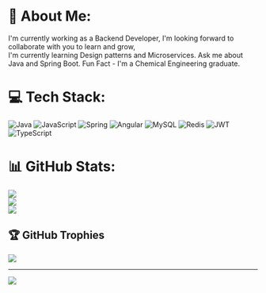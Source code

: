 # 💫 About Me:
I'm currently working as a Backend Developer, I'm looking forward to collaborate with you to learn and grow,<br>I'm currently learning Design patterns and Microservices. Ask me about Java and Spring Boot. Fun Fact - I'm a Chemical Engineering graduate.


# 💻 Tech Stack:
![Java](https://img.shields.io/badge/java-%23ED8B00.svg?style=for-the-badge&logo=openjdk&logoColor=white) ![JavaScript](https://img.shields.io/badge/javascript-%23323330.svg?style=for-the-badge&logo=javascript&logoColor=%23F7DF1E) ![Spring](https://img.shields.io/badge/spring-%236DB33F.svg?style=for-the-badge&logo=spring&logoColor=white) ![Angular](https://img.shields.io/badge/angular-%23DD0031.svg?style=for-the-badge&logo=angular&logoColor=white) ![MySQL](https://img.shields.io/badge/mysql-4479A1.svg?style=for-the-badge&logo=mysql&logoColor=white) ![Redis](https://img.shields.io/badge/redis-%23DD0031.svg?style=for-the-badge&logo=redis&logoColor=white) ![JWT](https://img.shields.io/badge/JWT-black?style=for-the-badge&logo=JSON%20web%20tokens) ![TypeScript](https://img.shields.io/badge/typescript-%23007ACC.svg?style=for-the-badge&logo=typescript&logoColor=white)
# 📊 GitHub Stats:
![](https://github-readme-stats.vercel.app/api?username=DineshMobi&theme=dark&hide_border=false&include_all_commits=false&count_private=false)<br/>
![](https://github-readme-streak-stats.herokuapp.com/?user=DineshMobi&theme=dark&hide_border=false)<br/>
![](https://github-readme-stats.vercel.app/api/top-langs/?username=DineshMobi&theme=dark&hide_border=false&include_all_commits=false&count_private=false&layout=compact)

## 🏆 GitHub Trophies
![](https://github-profile-trophy.vercel.app/?username=DineshMobi&theme=radical&no-frame=false&no-bg=false&margin-w=4)

---
[![](https://visitcount.itsvg.in/api?id=DineshMobi&icon=0&color=0)](https://visitcount.itsvg.in)

<!-- Proudly created with GPRM ( https://gprm.itsvg.in ) -->
